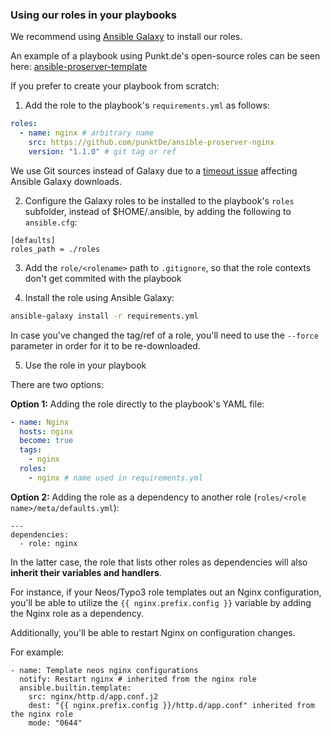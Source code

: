 ### Using our roles in your playbooks

We recommend using [Ansible Galaxy](https://galaxy.ansible.com/ui/) to install our roles.

An example of a playbook using Punkt.de's open-source roles can be seen here: [ansible-proserver-template](https://github.com/punktDe/ansible-proserver-template)

If you prefer to create your playbook from scratch:

1. Add the role to the playbook's `requirements.yml` as follows:
```yaml
roles:
  - name: nginx # arbitrary name
    src: https://github.com/punktDe/ansible-proserver-nginx
    version: "1.1.0" # git tag or ref
```
We use Git sources instead of Galaxy due to a [timeout issue](https://github.com/ansible/galaxy/issues/2302) affecting Ansible Galaxy downloads.

2. Configure the Galaxy roles to be installed to the playbook's `roles` subfolder, instead of $HOME/.ansible, by adding the following to `ansible.cfg`:
```
[defaults]
roles_path = ./roles
```

3. Add the `role/<rolename>` path to `.gitignore`, so that the role contexts don't get commited with the playbook

4. Install the role using Ansible Galaxy:
```bash
ansible-galaxy install -r requirements.yml
```
In case you've changed the tag/ref of a role, you'll need to use the `--force` parameter in order for it to be re-downloaded.

5. Use the role in your playbook

There are two options:

**Option 1:** Adding the role directly to the playbook's YAML file:
```yaml
- name: Nginx
  hosts: nginx
  become: true
  tags:
    - nginx
  roles:
    - nginx # name used in requirements.yml
```

**Option 2:** Adding the role as a dependency to another role (`roles/<role name>/meta/defaults.yml`):
```
---
dependencies:
  - role: nginx
```

In the latter case, the role that lists other roles as dependencies will also **inherit their variables and handlers**.

For instance, if your Neos/Typo3 role templates out an Nginx configuration, you'll be able to utilize the `{{ nginx.prefix.config }}` variable by adding the Nginx role as a dependency.

Additionally, you'll be able to restart Nginx on configuration changes.

For example:
```
- name: Template neos nginx configurations
  notify: Restart nginx # inherited from the nginx role
  ansible.builtin.template:
    src: nginx/http.d/app.conf.j2
    dest: "{{ nginx.prefix.config }}/http.d/app.conf" inherited from the nginx role
    mode: "0644"
```

